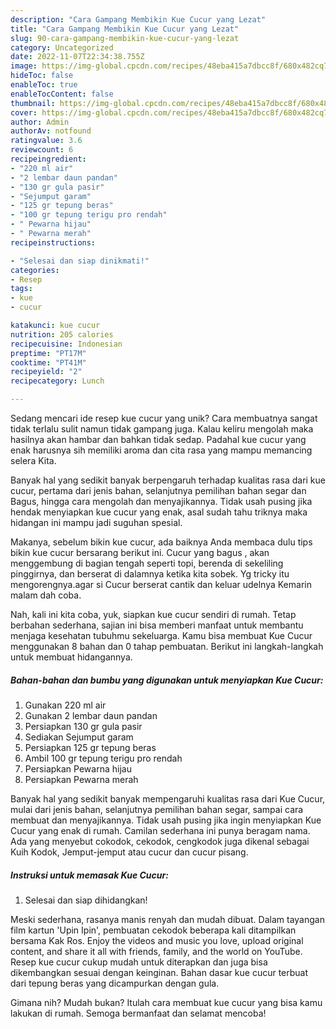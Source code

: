 ```yaml
---
description: "Cara Gampang Membikin Kue Cucur yang Lezat"
title: "Cara Gampang Membikin Kue Cucur yang Lezat"
slug: 90-cara-gampang-membikin-kue-cucur-yang-lezat
category: Uncategorized
date: 2022-11-07T22:34:38.755Z
image: https://img-global.cpcdn.com/recipes/48eba415a7dbcc8f/680x482cq70/kue-cucur-foto-resep-utama.jpg
hideToc: false
enableToc: true
enableTocContent: false
thumbnail: https://img-global.cpcdn.com/recipes/48eba415a7dbcc8f/680x482cq70/kue-cucur-foto-resep-utama.jpg
cover: https://img-global.cpcdn.com/recipes/48eba415a7dbcc8f/680x482cq70/kue-cucur-foto-resep-utama.jpg
author: Admin
authorAv: notfound
ratingvalue: 3.6
reviewcount: 6
recipeingredient:
- "220 ml air"
- "2 lembar daun pandan"
- "130 gr gula pasir"
- "Sejumput garam"
- "125 gr tepung beras"
- "100 gr tepung terigu pro rendah"
- " Pewarna hijau"
- " Pewarna merah"
recipeinstructions:

- "Selesai dan siap dinikmati!"
categories:
- Resep
tags:
- kue
- cucur

katakunci: kue cucur 
nutrition: 205 calories
recipecuisine: Indonesian
preptime: "PT17M"
cooktime: "PT41M"
recipeyield: "2"
recipecategory: Lunch

---
```





Sedang mencari ide resep kue cucur yang unik? Cara membuatnya sangat tidak terlalu sulit namun tidak gampang juga. Kalau keliru mengolah maka hasilnya akan hambar dan bahkan tidak sedap. Padahal kue cucur yang enak harusnya sih memiliki aroma dan cita rasa yang mampu memancing selera Kita.





Banyak hal yang sedikit banyak berpengaruh terhadap kualitas rasa dari kue cucur, pertama dari jenis bahan, selanjutnya pemilihan bahan segar dan Bagus, hingga cara mengolah dan menyajikannya. Tidak usah pusing jika hendak menyiapkan kue cucur yang enak,      asal sudah tahu triknya maka hidangan ini mampu jadi suguhan spesial.














Makanya, sebelum bikin kue cucur, ada baiknya Anda membaca dulu tips bikin kue cucur bersarang berikut ini. Cucur yang bagus , akan menggembung di bagian tengah seperti topi, berenda di sekeliling pinggirnya, dan berserat di dalamnya ketika kita sobek. Yg tricky itu mengorengnya.agar si Cucur berserat cantik dan keluar udelnya Kemarin malam dah coba.






Nah, kali ini kita coba, yuk, siapkan kue cucur sendiri di rumah. Tetap berbahan sederhana, sajian ini bisa memberi manfaat untuk membantu menjaga kesehatan tubuhmu sekeluarga. Kamu bisa membuat Kue Cucur menggunakan 8 bahan dan 0 tahap pembuatan. Berikut ini langkah-langkah untuk membuat hidangannya.

<!--inarticleads1-->

##### Bahan-bahan dan bumbu yang digunakan untuk menyiapkan Kue Cucur:

1. Gunakan 220 ml air
1. Gunakan 2 lembar daun pandan
1. Persiapkan 130 gr gula pasir
1. Sediakan Sejumput garam
1. Persiapkan 125 gr tepung beras
1. Ambil 100 gr tepung terigu pro rendah
1. Persiapkan  Pewarna hijau
1. Persiapkan  Pewarna merah


Banyak hal yang sedikit banyak mempengaruhi kualitas rasa dari Kue Cucur, mulai dari jenis bahan, selanjutnya pemilihan bahan segar, sampai cara membuat dan menyajikannya. Tidak usah pusing jika ingin menyiapkan Kue Cucur yang enak di rumah. Camilan sederhana ini punya beragam nama. Ada yang menyebut cokodok, cekodok, cengkodok juga dikenal sebagai Kuih Kodok, Jemput-jemput atau cucur dan cucur pisang. 

<!--inarticleads2-->

##### Instruksi untuk memasak Kue Cucur:


1. Selesai dan siap dihidangkan!

Meski sederhana, rasanya manis renyah dan mudah dibuat. Dalam tayangan film kartun &#39;Upin Ipin&#39;, pembuatan cekodok beberapa kali ditampilkan bersama Kak Ros. Enjoy the videos and music you love, upload original content, and share it all with friends, family, and the world on YouTube. Resep kue cucur cukup mudah untuk diterapkan dan juga bisa dikembangkan sesuai dengan keinginan. Bahan dasar kue cucur terbuat dari tepung beras yang dicampurkan dengan gula. 

Gimana nih? Mudah bukan? Itulah cara membuat kue cucur yang bisa kamu lakukan di rumah. Semoga bermanfaat dan selamat mencoba!
